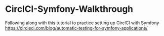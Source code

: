 # CirclCI-Symfony-Walkthrough
Following along with this tutorial to practice setting up CirclCI with Symfony
https://circleci.com/blog/automatic-testing-for-symfony-applications/
